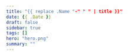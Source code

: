 ```yaml
---
title: "{{ replace .Name "-" " " | title }}"
date: {{ .Date }}
draft: false
sidebar: true
tags: []
hero: "hero.png"
summary: ""
---
```

